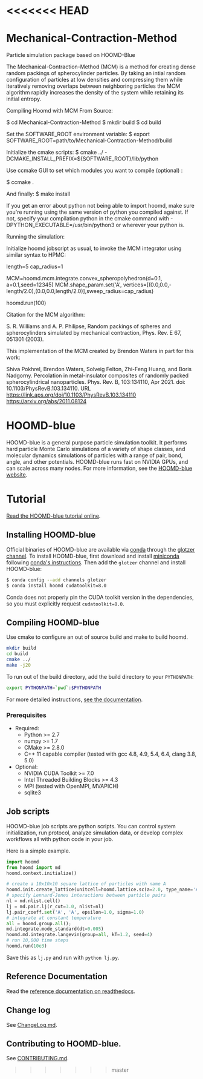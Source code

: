 <<<<<<< HEAD
=======
# Mechanical-Contraction-Method
Particle simulation package based on HOOMD-Blue

The Mechanical-Contraction-Method (MCM) is a method for creating dense random packings of spherocylinder particles. By taking an intial random configuration of particles at low densities and compressing them while iteratively removing overlaps between neighboring particles the MCM algorithm rapidly increases the density of the system while retaining its initial entropy. 

Compiling Hoomd with MCM From Source:

$ cd Mechanical-Contraction-Method
$ mkdir build
$ cd build

Set the SOFTWARE_ROOT environment variable:
$ export SOFTWARE_ROOT=path/to/Mechanical-Contraction-Method/build

Initialize the cmake scripts:
$ cmake ../ -DCMAKE_INSTALL_PREFIX=${SOFTWARE_ROOT}/lib/python

Use ccmake GUI to set which modules you want to compile (optional) :

$ ccmake . 

And finally:
$ make install

If you get an error about python not being able to import hoomd, make sure you're running using the same version of python you compiled against. If not, specify your compilation python in the cmake command with -DPYTHON_EXECUTABLE=/usr/bin/python3 or wherever your python is.

Running the simulation:

Initialize hoomd jobscript as usual, to invoke the MCM integrator using similar syntax to HPMC:

length=5
cap_radius=1

MCM=hoomd.mcm.integrate.convex_spheropolyhedron(d=0.1, a=0.1,seed=12345)
MCM.shape_param.set('A', vertices=[(0.0,0.0,-length/2.0),(0.0,0.0,length/2.0)],sweep_radius=cap_radius)

hoomd.run(100)

Citation for the MCM algorithm: 

S. R. Williams and A. P. Philipse, Random packings of
spheres and spherocylinders simulated by 
mechanical contraction, 
Phys. Rev. E 67, 051301 (2003).

This implementation of the MCM created by Brendon Waters in part for this work:

Shiva Pokhrel, Brendon Waters, Solveig Felton, Zhi-Feng Huang, and Boris Nadgorny. 
Percolation in metal-insulator composites of randomly packed 
spherocylindrical nanoparticles. Phys. Rev. B, 103:134110, Apr 2021. 
doi: 10.1103/PhysRevB.103.134110. 
URL https://link.aps.org/doi/10.1103/PhysRevB.103.134110
https://arxiv.org/abs/2011.08124



# HOOMD-blue

HOOMD-blue is a general purpose particle simulation toolkit. It performs hard particle Monte Carlo simulations
of a variety of shape classes, and molecular dynamics simulations of particles with a range of pair, bond, angle,
and other potentials. HOOMD-blue runs fast on NVIDIA GPUs, and can scale across
many nodes. For more information, see the [HOOMD-blue website](http://glotzerlab.engin.umich.edu/hoomd-blue).

# Tutorial

[Read the HOOMD-blue tutorial online](http://nbviewer.jupyter.org/github/joaander/hoomd-examples/blob/master/index.ipynb).

## Installing HOOMD-blue

Official binaries of HOOMD-blue are available via [conda](http://conda.pydata.org/docs/) through
the [glotzer channel](https://anaconda.org/glotzer).
To install HOOMD-blue, first download and install
[miniconda](http://conda.pydata.org/miniconda.html) following [conda's instructions](http://conda.pydata.org/docs/install/quick.html).
Then add the `glotzer` channel and install HOOMD-blue:

```bash
$ conda config --add channels glotzer
$ conda install hoomd cudatoolkit=8.0
```

Conda does not properly pin the CUDA toolkit version in the dependencies, so you must explicitly request
`cudatoolkit=8.0`.

## Compiling HOOMD-blue

Use cmake to configure an out of source build and make to build hoomd.

```bash
mkdir build
cd build
cmake ../
make -j20
```

To run out of the build directory, add the build directory to your `PYTHONPATH`:

```bash
export PYTHONPATH=`pwd`:$PYTHONPATH
```

For more detailed instructions, [see the documentation](http://hoomd-blue.readthedocs.io/en/stable/compiling.html).

### Prerequisites

 * Required:
     * Python >= 2.7
     * numpy >= 1.7
     * CMake >= 2.8.0
     * C++ 11 capable compiler (tested with gcc 4.8, 4.9, 5.4, 6.4, clang 3.8, 5.0)
 * Optional:
     * NVIDIA CUDA Toolkit >= 7.0
     * Intel Threaded Building Blocks >= 4.3
     * MPI (tested with OpenMPI, MVAPICH)
     * sqlite3

## Job scripts

HOOMD-blue job scripts are python scripts. You can control system initialization, run protocol, analyze simulation data,
or develop complex workflows all with python code in your job.

Here is a simple example.

```python
import hoomd
from hoomd import md
hoomd.context.initialize()

# create a 10x10x10 square lattice of particles with name A
hoomd.init.create_lattice(unitcell=hoomd.lattice.sc(a=2.0, type_name='A'), n=10)
# specify Lennard-Jones interactions between particle pairs
nl = md.nlist.cell()
lj = md.pair.lj(r_cut=3.0, nlist=nl)
lj.pair_coeff.set('A', 'A', epsilon=1.0, sigma=1.0)
# integrate at constant temperature
all = hoomd.group.all();
md.integrate.mode_standard(dt=0.005)
hoomd.md.integrate.langevin(group=all, kT=1.2, seed=4)
# run 10,000 time steps
hoomd.run(10e3)
```

Save this as `lj.py` and run with `python lj.py`.

## Reference Documentation

Read the [reference documentation on readthedocs](http://hoomd-blue.readthedocs.io).

## Change log

See [ChangeLog.md](ChangeLog.md).

## Contributing to HOOMD-blue.

See [CONTRIBUTING.md](CONTRIBUTING.md).
>>>>>>> master
